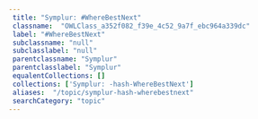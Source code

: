 ```yaml
--- 
 title: "Symplur: #WhereBestNext" 
 classname:  "OWLClass_a352f082_f39e_4c52_9a7f_ebc964a339dc" 
 label: "#WhereBestNext" 
 subclassname: "null" 
 subclasslabel: "null" 
 parentclassname: "Symplur" 
 parentclasslabel: "Symplur" 
 equalentCollections: [] 
 collections: ['Symplur: -hash-WhereBestNext']
 aliases:  "/topic/symplur-hash-wherebestnext"  
 searchCategory: "topic" 
---
```

